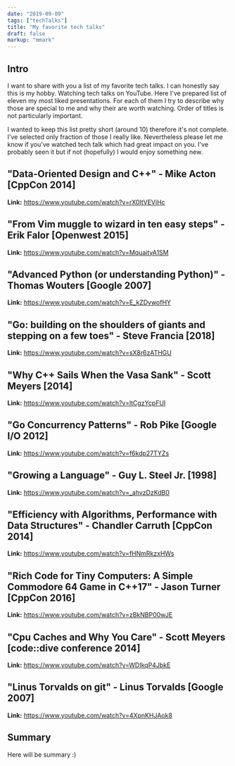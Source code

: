 ```yaml
---
date: "2019-09-09"
tags: ["techTalks"]
title: "My favorite tech talks"
draft: false
markup: "mmark"
---
```


## Intro
I want to share with you a list of my favorite tech talks. I can honestly say
this is my hobby. Watching tech talks on YouTube. Here I've prepared list of
eleven my most liked presentations. For each of them I try to describe why those
are special to me and why their are worth watching. Order of titles is not
particularly important. 

I wanted to keep this list pretty short (around 10) therefore it's not complete.
I've selected only fraction of those I really like. Nevertheless please let me
know if you've watched tech talk which had great impact on you. I've probably 
seen it but if not (hopefully) I would enjoy something new.


## "Data-Oriented Design and C++" - Mike Acton [CppCon 2014]
**Link:** https://www.youtube.com/watch?v=rX0ItVEVjHc

## "From Vim muggle to wizard in ten easy steps" - Erik Falor [Openwest 2015]
**Link:** https://www.youtube.com/watch?v=MquaityA1SM

## "Advanced Python (or understanding Python)" - Thomas Wouters [Google 2007]
**Link:** https://www.youtube.com/watch?v=E_kZDvwofHY

## "Go: building on the shoulders of giants and stepping on a few toes" - Steve Francia [2018]
**Link:** https://www.youtube.com/watch?v=sX8r6zATHGU

## "Why C++ Sails When the Vasa Sank" - Scott Meyers [2014]
**Link:** https://www.youtube.com/watch?v=ltCgzYcpFUI

## "Go Concurrency Patterns" - Rob Pike [Google I/O 2012]
**Link:** https://www.youtube.com/watch?v=f6kdp27TYZs

## "Growing a Language" - Guy L. Steel Jr. [1998]
**Link:** https://www.youtube.com/watch?v=_ahvzDzKdB0

## "Efficiency with Algorithms, Performance with Data Structures" - Chandler Carruth [CppCon 2014]
**Link:** https://www.youtube.com/watch?v=fHNmRkzxHWs

## "Rich Code for Tiny Computers: A Simple Commodore 64 Game in C++17" - Jason Turner [CppCon 2016]
**Link:** https://www.youtube.com/watch?v=zBkNBP00wJE

## "Cpu Caches and Why You Care" - Scott Meyers [code::dive conference 2014]
**Link:** https://www.youtube.com/watch?v=WDIkqP4JbkE

## "Linus Torvalds on git" - Linus Torvalds [Google 2007]
**Link:** https://www.youtube.com/watch?v=4XpnKHJAok8

## Summary
Here will be summary :) 
